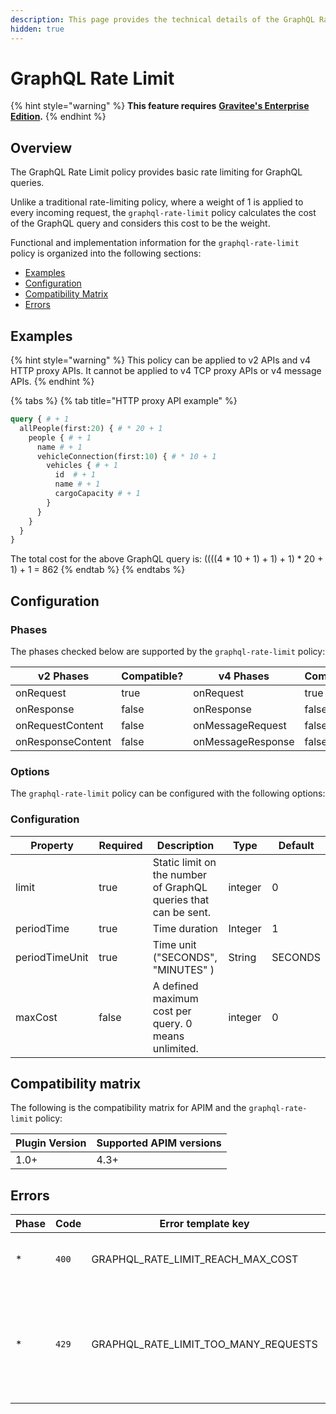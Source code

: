 ```yaml
---
description: This page provides the technical details of the GraphQL Rate Limit policy
hidden: true
---
```


# GraphQL Rate Limit

{% hint style="warning" %}
**This feature requires** [**Gravitee's Enterprise Edition**](../overview/gravitee-apim-enterprise-edition/)**.**
{% endhint %}

## Overview

The GraphQL Rate Limit policy provides basic rate limiting for GraphQL queries.

Unlike a traditional rate-limiting policy, where a weight of 1 is applied to every incoming request, the `graphql-rate-limit` policy calculates the cost of the GraphQL query and considers this cost to be the weight.

Functional and implementation information for the `graphql-rate-limit` policy is organized into the following sections:

* [Examples](graphql-rate-limit-1.md#examples)
* [Configuration](graphql-rate-limit-1.md#configuration)
* [Compatibility Matrix](graphql-rate-limit-1.md#compatibility-matrix)
* [Errors](graphql-rate-limit-1.md#errors)

## Examples

{% hint style="warning" %}
This policy can be applied to v2 APIs and v4 HTTP proxy APIs. It cannot be applied to v4 TCP proxy APIs or v4 message APIs.
{% endhint %}

{% tabs %}
{% tab title="HTTP proxy API example" %}
```graphql
query { # + 1
  allPeople(first:20) { # * 20 + 1
    people { # + 1
      name # + 1
      vehicleConnection(first:10) { # * 10 + 1
        vehicles { # + 1
          id  # + 1
          name # + 1
          cargoCapacity # + 1
        }
      }
    }
  }
}
```

The total cost for the above GraphQL query is: ((((4 \* 10 + 1) + 1) + 1) \* 20 + 1) + 1 = 862
{% endtab %}
{% endtabs %}

## Configuration

### Phases

The phases checked below are supported by the `graphql-rate-limit` policy:

<table data-full-width="false"><thead><tr><th width="209">v2 Phases</th><th width="139" data-type="checkbox">Compatible?</th><th width="208.41136671177264">v4 Phases</th><th data-type="checkbox">Compatible?</th></tr></thead><tbody><tr><td>onRequest</td><td>true</td><td>onRequest</td><td>true</td></tr><tr><td>onResponse</td><td>false</td><td>onResponse</td><td>false</td></tr><tr><td>onRequestContent</td><td>false</td><td>onMessageRequest</td><td>false</td></tr><tr><td>onResponseContent</td><td>false</td><td>onMessageResponse</td><td>false</td></tr></tbody></table>

### Options

The `graphql-rate-limit` policy can be configured with the following options:

### Configuration <a href="#user-content-configuration" id="user-content-configuration"></a>

<table><thead><tr><th width="165">Property</th><th width="100" data-type="checkbox">Required</th><th width="207">Description</th><th width="94">Type</th><th>Default</th></tr></thead><tbody><tr><td>limit</td><td>true</td><td>Static limit on the number of GraphQL queries that can be sent.</td><td>integer</td><td>0</td></tr><tr><td>periodTime</td><td>true</td><td>Time duration</td><td>Integer</td><td>1</td></tr><tr><td>periodTimeUnit</td><td>true</td><td>Time unit ("SECONDS", "MINUTES" )</td><td>String</td><td>SECONDS</td></tr><tr><td>maxCost</td><td>false</td><td>A defined maximum cost per query. 0 means unlimited.</td><td>integer</td><td>0</td></tr></tbody></table>

## Compatibility matrix

The following is the compatibility matrix for APIM and the `graphql-rate-limit` policy:

<table data-full-width="false"><thead><tr><th>Plugin Version</th><th>Supported APIM versions</th></tr></thead><tbody><tr><td>1.0+</td><td>4.3+</td></tr></tbody></table>

## Errors

<table><thead><tr><th width="108">Phase</th><th width="73">Code</th><th width="227">Error template key</th><th>Description</th></tr></thead><tbody><tr><td>*</td><td><code>400</code></td><td>GRAPHQL_RATE_LIMIT_REACH_MAX_COST</td><td>When the query reaches the max cost</td></tr><tr><td>*</td><td><code>429</code></td><td>GRAPHQL_RATE_LIMIT_TOO_MANY_REQUESTS</td><td>When too many requests have been made according to the rate limiting configuration</td></tr></tbody></table>
